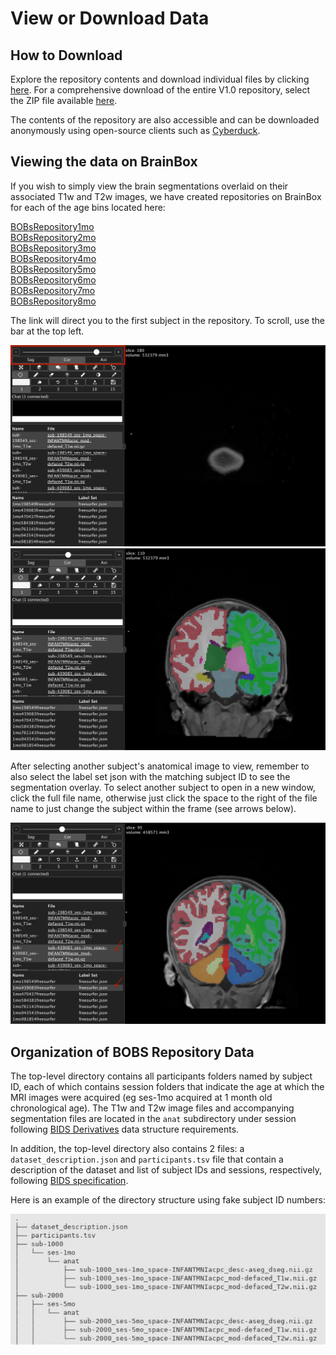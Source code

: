 # View or Download Data

## How to Download 

Explore the repository contents and download individual files by clicking [here](https://bobsrepository.s3.amazonaws.com/index.html). For a comprehensive download of the entire V1.0 repository, select the ZIP file available [here](https://bobsrepository.s3.amazonaws.com/V1.0.zip).

The contents of the repository are also accessible and can be downloaded anonymously using open-source clients such as [Cyberduck](https://cyberduck.io/).
  
## Viewing the data on BrainBox 

If you wish to simply view the brain segmentations overlaid on their associated T1w and T2w images, we have created repositories on BrainBox for each of the age bins located here:

[BOBsRepository1mo](https://brainbox.pasteur.fr/project/BOBsRepository1mo)  
[BOBsRepository2mo](https://brainbox.pasteur.fr/project/BOBsRepository2mo)  
[BOBsRepository3mo](https://brainbox.pasteur.fr/project/BOBsRepository3mo)  
[BOBsRepository4mo](https://brainbox.pasteur.fr/project/BOBsRepository4mo)  
[BOBsRepository5mo](https://brainbox.pasteur.fr/project/BOBsRepository5mo)  
[BOBsRepository6mo](https://brainbox.pasteur.fr/project/BOBsRepository6mo)  
[BOBsRepository7mo](https://brainbox.pasteur.fr/project/BOBsRepository7mo)  
[BOBsRepository8mo](https://brainbox.pasteur.fr/project/BOBsRepository8mo)

The link will direct you to the first subject in the repository. To scroll, use the bar at the top left. 

![first brainbox screenshot](./images/brainbox_atfirst.png) ![second brainbox screenshot](./images/brainbox_scroll.png)

After selecting another subject's anatomical image to view, remember to also select the label set json with the matching subject ID to see the segmentation overlay. To select another subject to open in a new window, click the full file name, otherwise just click the space to the right of the file name to just change the subject within the frame (see arrows below). 

![third brainbox screenshot](./images/brainbox_newsubject.png)

## Organization of BOBS Repository Data
The top-level directory contains all participants folders named by subject ID, each of which contains session folders that indicate the age at which the MRI images were acquired (eg ses-1mo acquired at 1 month old chronological age). The T1w and T2w image files and accompanying segmentation files are located in the `anat` subdirectory under session following [BIDS Derivatives](https://bids-specification.readthedocs.io/en/stable/derivatives/introduction.html) data structure requirements.

In addition, the top-level directory also contains 2 files: a `dataset_description.json` and `participants.tsv` file that contain a description of the dataset and list of subject IDs and sessions, respectively, following [BIDS specification](https://bids-specification.readthedocs.io/en/stable/modality-agnostic-files.html#modality-agnostic-files). 

Here is an example of the directory structure using fake subject ID numbers:

![tree](./images/s3_tree.png)
